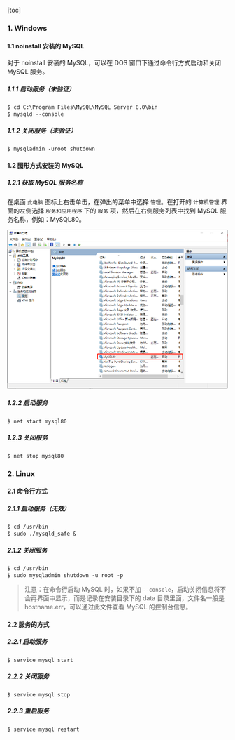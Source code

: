 [toc]

### 1. Windows

#### 1.1 noinstall 安装的 MySQL

对于 noinstall 安装的 MySQL，可以在 DOS 窗口下通过命令行方式启动和关闭 MySQL 服务。

##### 1.1.1 启动服务（未验证）

```shell
$ cd C:\Program Files\MySQL\MySQL Server 8.0\bin
$ mysqld --console
```

##### 1.1.2 关闭服务（未验证）

```shell
$ mysqladmin -uroot shutdown
```

#### 1.2 图形方式安装的 MySQL

##### 1.2.1 获取 MySQL 服务名称

在桌面 `此电脑` 图标上右击单击，在弹出的菜单中选择 `管理`。在打开的 `计算机管理` 界面的左侧选择 `服务和应用程序` 下的 `服务` 项，然后在右侧服务列表中找到 MySQL 服务名称，例如：MySQL80。

![01](./images/01.png)

##### 1.2.2 启动服务

```shell
$ net start mysql80
```

##### 1.2.3 关闭服务

```shell
$ net stop mysql80
```

### 2. Linux

#### 2.1 命令行方式

##### 2.1.1 启动服务（无效）

```shell
$ cd /usr/bin
$ sudo ./mysqld_safe &
```

##### 2.1.2 关闭服务

```shell
$ cd /usr/bin
$ sudo mysqladmin shutdown -u root -p
```

> 注意：在命令行启动 MySQL 时，如果不加 `--console`，启动关闭信息将不会再界面中显示，而是记录在安装目录下的 data 目录里面，文件名一般是 hostname.err，可以通过此文件查看 MySQL 的控制台信息。

#### 2.2 服务的方式

##### 2.2.1 启动服务

```shell
$ service mysql start
```

##### 2.2.2 关闭服务

```shell
$ service mysql stop
```

##### 2.2.3 重启服务

```shell
$ service mysql restart
```

